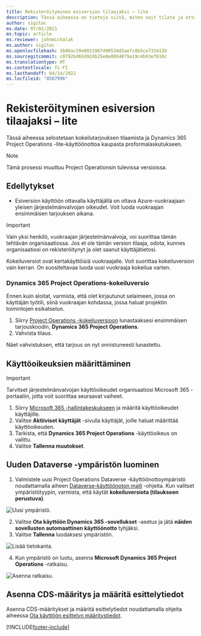 ```yaml
---
title: Rekisteröityminen esiversion tilaajaksi – lite
description: Tässä aiheessa on tietoja siitä, miten voit tilata ja ottaa käyttöön Project Operationsin lite – kauppa proformalaskutukseen -käyttöönoton.
author: sigitac
ms.date: 07/02/2021
ms.topic: article
ms.reviewer: johnmichalak
ms.author: sigitac
ms.openlocfilehash: 3b06ac29e8021967490534d3aefc8b5ce733413b
ms.sourcegitcommit: c0792bd65d92db25e0e8864879a19c4b93efb10c
ms.translationtype: HT
ms.contentlocale: fi-FI
ms.lasthandoff: 04/14/2022
ms.locfileid: "8587996"
---
```

# <a name="sign-up-for-a-preview-subscription---lite"></a>Rekisteröityminen esiversion tilaajaksi – lite 

Tässä aiheessa selostetaan kokeilutarjouksen tilaamista ja Dynamics 365 Project Operations -lite-käyttöönottoa kaupasta proformalaskutukseen.

> [!NOTE]
> Tämä prosessi muuttuu Project Operationsin tulevissa versioissa.

## <a name="prerequisites"></a>Edellytykset
- Esiversion käyttöön ottavalla käyttäjällä on oltava Azure-vuokraajaan yleisen järjestelmänvalvojan oikeudet. Voit luoda vuokraajan ensimmäisen tarjouksen aikana.

> [!IMPORTANT]
> Vain yksi henkilö, vuokraajan järjestelmänvalvoja, voi suorittaa tämän tehtävän organisaatiossa. Jos et ole tämän version tilaaja, odota, kunnes organisaatiosi on rekisteröitynyt ja olet saanut käyttäjätietosi.
> 
> Kokeiluversiot ovat kertakäyttöisiä vuokraajalle. Voit suorittaa kokeiluversion vain kerran. On suositeltavaa luoda uusi vuokraaja kokeilua varten.

### <a name="dynamics-365-project-operations-trial"></a>Dynamics 365 Project Operations-kokeiluversio 

Ennen kuin aloitat, varmista, että olet kirjautunut selaimeen, jossa on käyttäjän työtili, siinä vuokraajan kohdassa, jossa haluat projektin toimintojen esikatselun.

1. Siirry [Project Operations -kokeiluversioon](https://aka.ms/try-po) lunastaaksesi ensimmäisen tarjouskoodin, **Dynamics 365 Project Operations**.
2. Vahvista tilaus.

  Näet vahvistuksen, että tarjous on nyt onnistuneesti lunastettu.

## <a name="assign-licenses"></a>Käyttöoikeuksien määrittäminen

> [!IMPORTANT]
> Tarvitset järjestelmänvalvojan käyttöoikeudet organisaatiosi Microsoft 365 -portaaliin, jotta voit suorittaa seuraavat vaiheet.


1. Siirry [Microsoft 365 -hallintakeskukseen](https://portal.office.com/) ja määritä käyttöoikeudet käyttäjille.
2. Valitse **Aktiiviset käyttäjät** -sivulla käyttäjät, joille haluat määrittää käyttöoikeuden.
3. Tarkista, että **Dynamics 365 Project Operations** -käyttöoikeus on valittu. 
4. Valitse **Tallenna muutokset**.

## <a name="create-a-new-dataverse-environment"></a>Uuden Dataverse -ympäristön luominen

1. Valmistele uusi Project Operations Dataverse -käyttöönottoympäristö noudattamalla aiheen [Dataverse-käyttöönoton malli](lite-deployment.md) -ohjeita. Kun valitset ympäristötyypin, varmista, että käytät **kokeiluversiota (tilaukseen perustuva)**.

  ![Uusi ympäristö.](./media/19CreateEnvironment.png)

2. Valitse **Ota käyttöön Dynamics 365 -sovellukset** -asetus ja jätä **näiden sovellusten automaattinen käyttöönotto** tyhjäksi.  
3. Valitse **Tallenna** luodaksesi ympäristön.

  ![Lisää tietokanta.](./media/20CreateEnvironment1.png)

4. Kun ympäristö on luotu, asenna **Microsoft Dynamics 365 Project Operations** -ratkaisu. 

![Asenna ratkaisu.](./media/21InstallSolution.png)

## <a name="install-a-cds-configuration-and-setup-demo-data"></a>Asenna CDS-määritys ja määritä esittelytiedot

Asenna CDS-määritykset ja määritä esittelytiedot noudattamalla ohjeita aiheessa [Ota käyttöön esittelyn määritystiedot](lite-apply-demo-setup-config-data.md).


[!INCLUDE[footer-include](../includes/footer-banner.md)]
